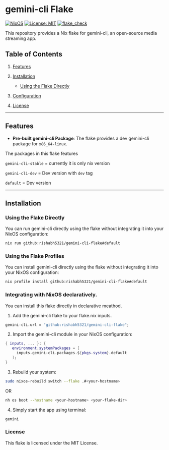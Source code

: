 # gemini-cli Flake

[![NixOS](https://img.shields.io/badge/NixOS-supported-blue.svg)](https://nixos.org)
[![License: MIT](https://img.shields.io/badge/License-MIT-green.svg)](LICENSE)
[![flake_check](https://github.com/Rishabh5321/gemini-cli-flake/actions/workflows/flake_build.yml/badge.svg)](https://github.com/Rishabh5321/gemini-cli-flake/actions/workflows/flake_build.yml)

This repository provides a Nix flake for gemini-cli, an open-source media streaming app.

## Table of Contents
1. [Features](#features)
2. [Installation](#installation)

   - [Using the Flake Directly](#using-the-flake-directly)

3. [Configuration](#configuration)
4. [License](#license)

---

## Features
- **Pre-built gemini-cli Package**: The flake provides a dev gemini-cli package for `x86_64-linux`.

The packages in this flake features

`gemini-cli-stable` = currently it is only nix version

`gemini-cli-dev` = Dev version with `dev` tag

`default` = Dev version

---

## Installation

### Using the Flake Directly
You can run gemini-cli directly using the flake without integrating it into your NixOS configuration:

```bash
nix run github:rishabh5321/gemini-cli-flake#default
```
### Using the Flake Profiles

You can install gemini-cli directly using the flake without integrating it into your NixOS configuration:
```bash
nix profile install github:rishabh5321/gemini-cli-flake#default
```

### Integrating with NixOS declaratively.

You can install this flake directly in declarative meathod.

1. Add the gemini-cli flake to your flake.nix inputs.
```nix
gemini-cli.url = "github:rishabh5321/gemini-cli-flake";
```
2. Import the gemini-cli module in your NixOS configuration:
```nix
{ inputs, ... }: {
   environment.systemPackages = [
     inputs.gemini-cli.packages.${pkgs.system}.default
   ];
}
```
3. Rebuild your system:
```bash
sudo nixos-rebuild switch --flake .#<your-hostname>
```
OR
```bash
nh os boot --hostname <your-hostname> <your-flake-dir>
```
4. Simply start the app using terminal:
```bash
gemini
```

### License
This flake is licensed under the MIT License.
